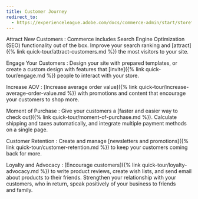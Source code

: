 ```yaml
---
title: Customer Journey
redirect_to:
  - https://experienceleague.adobe.com/docs/commerce-admin/start/storefront/enhanced-experiences.html
---
```


Attract New Customers
:  Commerce includes Search Engine Optimization (SEO) functionality out of the box. Improve your search ranking and [attract]({% link quick-tour/attract-customers.md %}) the most visitors to your site.

Engage Your Customers
:  Design your site with prepared templates, or create a custom design with features that [invite]({% link quick-tour/engage.md %}) people to interact with your store.

Increase AOV
:  [Increase average order value]({% link quick-tour/increase-average-order-value.md %}) with promotions and content that encourage your customers to shop more.

Moment of Purchase
:  Give your customers a [faster and easier way to check out]({% link quick-tour/moment-of-purchase.md %}). Calculate shipping and taxes automatically, and integrate multiple payment methods on a single page.

Customer Retention
:  Create and manage [newsletters and promotions]({% link quick-tour/customer-retention.md %}) to keep your customers coming back for more.

Loyalty and Advocacy
:  [Encourage customers]({% link quick-tour/loyalty-advocacy.md %}) to write product reviews, create wish lists, and send email about products to their friends. Strengthen your relationship with your customers, who in return, speak positively of your business to friends and family.
